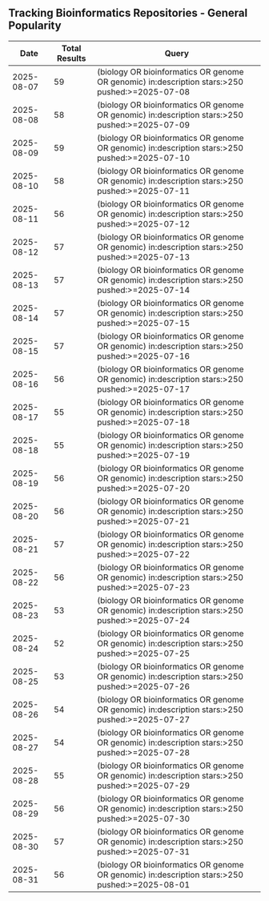## Tracking Bioinformatics Repositories - General Popularity

| Date | Total Results | Query |
| --- | --- | --- |
| 2025-08-07 | 59 | (biology OR bioinformatics OR genome OR genomic) in:description stars:>250 pushed:>=2025-07-08 |
| 2025-08-08 | 58 | (biology OR bioinformatics OR genome OR genomic) in:description stars:>250 pushed:>=2025-07-09 |
| 2025-08-09 | 59 | (biology OR bioinformatics OR genome OR genomic) in:description stars:>250 pushed:>=2025-07-10 |
| 2025-08-10 | 58 | (biology OR bioinformatics OR genome OR genomic) in:description stars:>250 pushed:>=2025-07-11 |
| 2025-08-11 | 56 | (biology OR bioinformatics OR genome OR genomic) in:description stars:>250 pushed:>=2025-07-12 |
| 2025-08-12 | 57 | (biology OR bioinformatics OR genome OR genomic) in:description stars:>250 pushed:>=2025-07-13 |
| 2025-08-13 | 57 | (biology OR bioinformatics OR genome OR genomic) in:description stars:>250 pushed:>=2025-07-14 |
| 2025-08-14 | 57 | (biology OR bioinformatics OR genome OR genomic) in:description stars:>250 pushed:>=2025-07-15 |
| 2025-08-15 | 57 | (biology OR bioinformatics OR genome OR genomic) in:description stars:>250 pushed:>=2025-07-16 |
| 2025-08-16 | 56 | (biology OR bioinformatics OR genome OR genomic) in:description stars:>250 pushed:>=2025-07-17 |
| 2025-08-17 | 55 | (biology OR bioinformatics OR genome OR genomic) in:description stars:>250 pushed:>=2025-07-18 |
| 2025-08-18 | 55 | (biology OR bioinformatics OR genome OR genomic) in:description stars:>250 pushed:>=2025-07-19 |
| 2025-08-19 | 56 | (biology OR bioinformatics OR genome OR genomic) in:description stars:>250 pushed:>=2025-07-20 |
| 2025-08-20 | 56 | (biology OR bioinformatics OR genome OR genomic) in:description stars:>250 pushed:>=2025-07-21 |
| 2025-08-21 | 57 | (biology OR bioinformatics OR genome OR genomic) in:description stars:>250 pushed:>=2025-07-22 |
| 2025-08-22 | 56 | (biology OR bioinformatics OR genome OR genomic) in:description stars:>250 pushed:>=2025-07-23 |
| 2025-08-23 | 53 | (biology OR bioinformatics OR genome OR genomic) in:description stars:>250 pushed:>=2025-07-24 |
| 2025-08-24 | 52 | (biology OR bioinformatics OR genome OR genomic) in:description stars:>250 pushed:>=2025-07-25 |
| 2025-08-25 | 53 | (biology OR bioinformatics OR genome OR genomic) in:description stars:>250 pushed:>=2025-07-26 |
| 2025-08-26 | 54 | (biology OR bioinformatics OR genome OR genomic) in:description stars:>250 pushed:>=2025-07-27 |
| 2025-08-27 | 54 | (biology OR bioinformatics OR genome OR genomic) in:description stars:>250 pushed:>=2025-07-28 |
| 2025-08-28 | 55 | (biology OR bioinformatics OR genome OR genomic) in:description stars:>250 pushed:>=2025-07-29 |
| 2025-08-29 | 56 | (biology OR bioinformatics OR genome OR genomic) in:description stars:>250 pushed:>=2025-07-30 |
| 2025-08-30 | 57 | (biology OR bioinformatics OR genome OR genomic) in:description stars:>250 pushed:>=2025-07-31 |
| 2025-08-31 | 56 | (biology OR bioinformatics OR genome OR genomic) in:description stars:>250 pushed:>=2025-08-01 |
